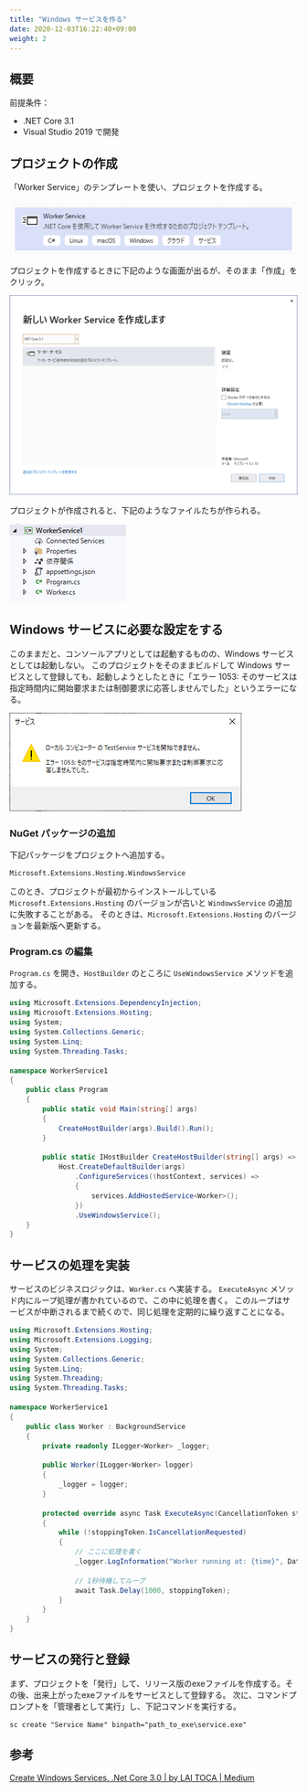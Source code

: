 ```yaml
---
title: "Windows サービスを作る"
date: 2020-12-03T16:22:40+09:00
weight: 2
---
```


## 概要

前提条件：

* .NET Core 3.1
* Visual Studio 2019 で開発

## プロジェクトの作成
「Worker Service」のテンプレートを使い、プロジェクトを作成する。

![](2020-12-04-14-13-20.png)

プロジェクトを作成するときに下記のような画面が出るが、そのまま「作成」をクリック。

![](2020-12-04-14-14-02.png)

プロジェクトが作成されると、下記のようなファイルたちが作られる。

![](2020-12-04-14-15-03.png)

## Windows サービスに必要な設定をする
このままだと、コンソールアプリとしては起動するものの、Windows サービスとしては起動しない。
このプロジェクトをそのままビルドして Windows サービスとして登録しても、起動しようとしたときに「エラー 1053: そのサービスは指定時間内に開始要求または制御要求に応答しませんでした」というエラーになる。

![](2020-12-04-14-23-01.png)

### NuGet パッケージの追加
下記パッケージをプロジェクトへ追加する。

```
Microsoft.Extensions.Hosting.WindowsService
```

このとき、プロジェクトが最初からインストールしている `Microsoft.Extensions.Hosting` のバージョンが古いと `WindowsService` の追加に失敗することがある。
そのときは、`Microsoft.Extensions.Hosting` のバージョンを最新版へ更新する。

### Program.cs の編集
`Program.cs` を開き、`HostBuilder` のところに `UseWindowsService` メソッドを追加する。

```csharp {hl_lines=[23]}
using Microsoft.Extensions.DependencyInjection;
using Microsoft.Extensions.Hosting;
using System;
using System.Collections.Generic;
using System.Linq;
using System.Threading.Tasks;

namespace WorkerService1
{
    public class Program
    {
        public static void Main(string[] args)
        {
            CreateHostBuilder(args).Build().Run();
        }

        public static IHostBuilder CreateHostBuilder(string[] args) =>
            Host.CreateDefaultBuilder(args)
                .ConfigureServices((hostContext, services) =>
                {
                    services.AddHostedService<Worker>();
                })
                .UseWindowsService();
    }
}
```

## サービスの処理を実装
サービスのビジネスロジックは、`Worker.cs` へ実装する。
`ExecuteAsync` メソッド内にループ処理が書かれているので、この中に処理を書く。
このループはサービスが中断されるまで続くので、同じ処理を定期的に繰り返すことになる。

```csharp {hl_lines=[24,25]}
using Microsoft.Extensions.Hosting;
using Microsoft.Extensions.Logging;
using System;
using System.Collections.Generic;
using System.Linq;
using System.Threading;
using System.Threading.Tasks;

namespace WorkerService1
{
    public class Worker : BackgroundService
    {
        private readonly ILogger<Worker> _logger;

        public Worker(ILogger<Worker> logger)
        {
            _logger = logger;
        }

        protected override async Task ExecuteAsync(CancellationToken stoppingToken)
        {
            while (!stoppingToken.IsCancellationRequested)
            {
                // ここに処理を書く
                _logger.LogInformation("Worker running at: {time}", DateTimeOffset.Now);

                // 1秒待機してループ
                await Task.Delay(1000, stoppingToken);
            }
        }
    }
}
```

## サービスの発行と登録
まず、プロジェクトを「発行」して、リリース版のexeファイルを作成する。その後、出来上がったexeファイルをサービスとして登録する。
次に、コマンドプロンプトを「管理者として実行」し、下記コマンドを実行する。

```
sc create "Service Name" binpath="path_to_exe\service.exe"
```

## 参考
[Create Windows Services. .Net Core 3.0 | by LAI TOCA | Medium](https://tocalai.medium.com/create-windows-services-5a4dcc837c08)

